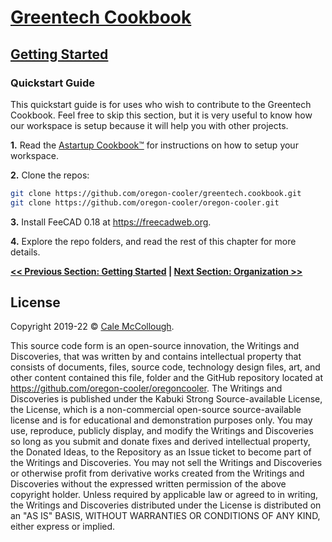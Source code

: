 # [Greentech Cookbook](../readme.md)

## [Getting Started](./readme.md)

### Quickstart Guide

This quickstart guide is for uses who wish to contribute to the Greentech Cookbook. Feel free to skip this section, but it is very useful to know how our workspace is setup because it will help you with other projects.

**1.** Read the [Astartup Cookbook™](https://github.com/a-startup/astartup.cookbook/tree/master/getting_started) for instructions on how to setup your workspace.

**2.** Clone the repos:

```Bash
git clone https://github.com/oregon-cooler/greentech.cookbook.git
git clone https://github.com/oregon-cooler/oregon-cooler.git
```

**3.** Install FeeCAD 0.18 at <https://freecadweb.org>.

**4.** Explore the repo folders, and read the rest of this chapter for more details.

**[<< Previous Section: Getting Started](./readme.md) | [Next Section: Organization >>](./organization.md)**

## License

Copyright 2019-22 © [Cale McCollough](https://cookingwithcale.org).

This source code form is an open-source innovation, the Writings and Discoveries, that was written by and contains intellectual property that consists of documents, files, source code, technology design files, art, and other content contained this file, folder and the GitHub repository located at <https://github.com/oregon-cooler/oregoncooler>. The Writings and Discoveries is published under the Kabuki Strong Source-available License, the License, which is a non-commercial open-source source-available license and is for educational and demonstration purposes only. You may use, reproduce, publicly display, and modify the Writings and Discoveries so long as you submit and donate fixes and derived intellectual property, the Donated Ideas, to the Repository as an Issue ticket to become part of the Writings and Discoveries. You may not sell the Writings and Discoveries or otherwise profit from derivative works created from the Writings and Discoveries without the expressed written permission of the above copyright holder. Unless required by applicable law or agreed to in writing, the Writings and Discoveries distributed under the License is distributed on an "AS IS" BASIS, WITHOUT WARRANTIES OR CONDITIONS OF ANY KIND, either express or implied.
